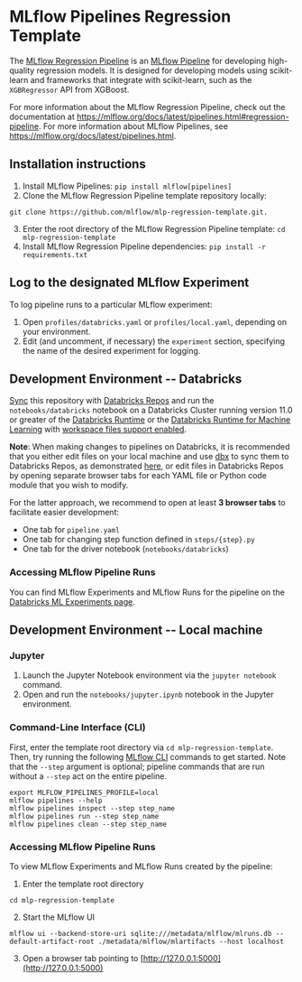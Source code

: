 # MLflow Pipelines Regression Template
The [MLflow Regression Pipeline](https://mlflow.org/docs/latest/pipelines.html#regression-pipeline)
is an [MLflow Pipeline](https://mlflow.org/docs/latest/pipelines.html) for developing high-quality
regression models. It is designed for developing models using scikit-learn and frameworks that
integrate with scikit-learn, such as the ``XGBRegressor`` API from XGBoost.

For more information about the MLflow Regression Pipeline, check out the documentation at
https://mlflow.org/docs/latest/pipelines.html#regression-pipeline. For more information about MLflow
Pipelines, see https://mlflow.org/docs/latest/pipelines.html.

## Installation instructions
1. Install MLflow Pipelines: `pip install mlflow[pipelines]`
2. Clone the MLflow Regression Pipeline template repository locally:

```
git clone https://github.com/mlflow/mlp-regression-template.git.
```

3. Enter the root directory of the MLflow Regression Pipeline template: `cd mlp-regression-template`
4. Install MLflow Regression Pipeline dependencies: `pip install -r requirements.txt`

## Log to the designated MLflow Experiment
To log pipeline runs to a particular MLflow experiment:
1. Open `profiles/databricks.yaml` or `profiles/local.yaml`, depending on your environment.
2. Edit (and uncomment, if necessary) the `experiment` section, specifying the name of the
   desired experiment for logging.

## Development Environment -- Databricks
[Sync](https://docs.databricks.com/repos.html) this repository with
[Databricks Repos](https://docs.databricks.com/repos.html) and run the `notebooks/databricks`
notebook on a Databricks Cluster running version 11.0 or greater of the
[Databricks Runtime](https://docs.databricks.com/runtime/dbr.html) or the
[Databricks Runtime for Machine Learning](https://docs.databricks.com/runtime/mlruntime.html)
with [workspace files support enabled](https://docs.databricks.com/repos.html#work-with-non-notebook-files-in-a-databricks-repo).

**Note**: When making changes to pipelines on Databricks,
it is recommended that you either edit files on your local machine and
use [dbx](https://docs.databricks.com/dev-tools/dbx.html) to sync them to Databricks Repos, as
demonstrated [here](https://mlflow.org/docs/latest/pipelines.html#usage), or edit files in
Databricks Repos by opening separate browser tabs for each YAML file or Python code module that you
wish to modify.

For the latter approach,
we recommend to open at least **3 browser tabs** to facilitate easier development:
- One tab for `pipeline.yaml`
- One tab for changing step function defined in `steps/{step}.py`
- One tab for the driver notebook (`notebooks/databricks`)

### Accessing MLflow Pipeline Runs
You can find MLflow Experiments and MLflow Runs for the pipeline on the
[Databricks ML Experiments page](https://docs.databricks.com/applications/machine-learning/experiments-page.html#experiments).

## Development Environment -- Local machine
### Jupyter

1. Launch the Jupyter Notebook environment via the `jupyter notebook` command.
2. Open and run the `notebooks/jupyter.ipynb` notebook in the Jupyter environment.

### Command-Line Interface (CLI)

First, enter the template root directory via `cd mlp-regression-template`. Then, try running the
following [MLflow CLI](https://mlflow.org/docs/latest/cli.html) commands to get started. Note that
the `--step` argument is optional; pipeline commands that are run without a `--step` act on
the entire pipeline.

```
export MLFLOW_PIPELINES_PROFILE=local
mlflow pipelines --help
mlflow pipelines inspect --step step_name
mlflow pipelines run --step step_name
mlflow pipelines clean --step step_name
```

### Accessing MLflow Pipeline Runs
To view MLflow Experiments and MLflow Runs created by the pipeline:

1. Enter the template root directory

```
cd mlp-regression-template
```

2. Start the MLflow UI

```
mlflow ui --backend-store-uri sqlite:///metadata/mlflow/mlruns.db --default-artifact-root ./metadata/mlflow/mlartifacts --host localhost
```

3. Open a browser tab pointing to [http://127.0.0.1:5000](http://127.0.0.1:5000)
